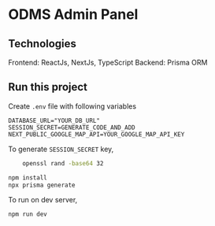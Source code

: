 # ODMS Admin Panel

## Technologies

Frontend: ReactJs, NextJs, TypeScript
Backend: Prisma ORM


## Run this project

Create `.env` file with following variables

```
DATABASE_URL="YOUR_DB_URL"
SESSION_SECRET=GENERATE_CODE_AND_ADD
NEXT_PUBLIC_GOOGLE_MAP_API=YOUR_GOOGLE_MAP_API_KEY
```

To generate `SESSION_SECRET` key,

```bash
    openssl rand -base64 32
```

```bash
npm install
npx prisma generate
```

To run on dev server,

```bash
npm run dev
```
